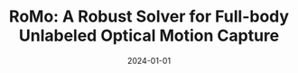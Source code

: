 ---
title: "RoMo: A Robust Solver for Full-body Unlabeled Optical Motion Capture"
collection: publications
permalink: /publication/romo/
date: 2024-01-01
select: true
venue: 'SIGGRAPH Asia 2024 Conference Papers'
excerpt: '[Xiaoyu Pan](https://non-void.github.io/), **Bowen Zheng**, Xinwei Jiang, Zijiao Zeng, Qilong Kou, [He Wang](https://drhewang.com/), [Xiaogang Jin*](http://www.cad.zju.edu.cn/home/jin/)'
code_url: https://github.com/non-void/RoMo
main_paper_url: https://dl.acm.org/doi/10.1145/3680528.3687615
video_url: https://www.youtube.com/watch?v=MSyR0uOMpDw
header:
    teaser: RoMo.jpg
---